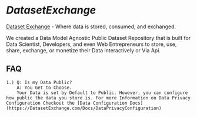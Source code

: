 # *DatasetExchange*
[Dataset Exchange](http://DatasetExchange.com) - Where data is stored, consumed, and exchanged. 

We created a Data Model Agnostic Public Dataset Repository that is built for Data Scientist, Developers, and even Web Entrepreneurs to store, use, share, exchange, or monetize their Data interactively or Via Api. 



## FAQ
    1.) Q: Is my Data Public?
        A: You Get to Choose. 
        Your Data is set by Default to Public. However, you can configure how public the data you store is. For more Information on Data Privacy Configuration Checkout the [Data Configuration Docs](https://DatasetExchange.com/Docs/DataPrivacyConfiguration)